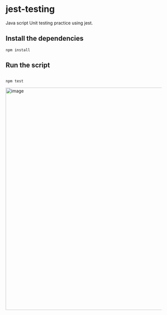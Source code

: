 # jest-testing

Java script Unit testing practice using jest.

## Install the dependencies
```
npm install

```

## Run the script
```

npm test

```

<img width="716" alt="image" src="https://user-images.githubusercontent.com/65884897/162211647-937f5bec-c2d2-45ea-ab89-6fea725ae97e.png">
